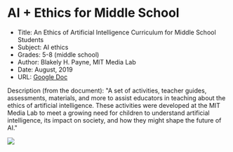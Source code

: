 # AI + Ethics for Middle School
* Title: An Ethics of Artificial Intelligence Curriculum for Middle School Students
* Subject: AI ethics
* Grades: 5-8 (middle school)
* Author: Blakely H. Payne, MIT Media Lab
* Date: August, 2019
* URL: [Google Doc](https://docs.google.com/document/d/1e9wx9oBg7CR0s5O7YnYHVmX7H7pnITfoDxNdrSGkp60/edit#heading=h.ictx1ljsx0z4)

Description (from the document): "A set of activities, teacher guides, assessments, materials, and more to assist educators in teaching about the ethics of artificial intelligence. These activities were developed at the MIT Media Lab to meet a growing need for children to understand artificial intelligence, its impact on society, and how they might shape the future of AI."


![](https://github.com/touretzkyds/ai4k12/raw/master/images/ai-ethics-payne.jpg)